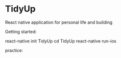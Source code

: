# TidyUp
React native application for personal life and building

Getting started:

react-native init TidyUp
cd TidyUp
react-native run-ios

practice:


